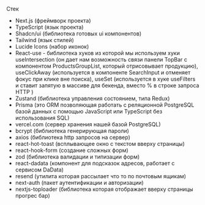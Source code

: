 Стек

- Next.js (фреймворк проекта)
- TypeScript (язык проекта)
- Shadcn/ui (библиотека готовых ui компонентов)
- Tailwind (язык стилей)
- Lucide Icons (набор иконок)
- React-use - библиотека хуков из которой мы используем хуки useIntersection (он дает нам возможность связи панели TopBar с компонентом ProductsGroupList, который отрисовывает продукцию), useClickAway (используется в компоненте SearchInput и отменяет фокус при клике вне поиска), useSet (используется в хуке useFilters и ставит запятую в массиве для бекенда, вместо % в строке запроса HTTP )
- Zustand (библиотека управления состоянием, типа Redux)
- Prisma (это ORM позволяющая работать с реляционной PostgreSQL базой данных с помощью JavaScript или TypeScript без использования SQL)
- vercel.com (сервер хранения нашей базой PostgreSQL)
- bcrypt (библиотека генерирующая пароли)
- axios (библиотека http запросов на сервер)
- react-hot-toast (всплывающее окно с текстом вверху страницы)
- react-hook-form (создание сложных форм)
- zod (библиотека валидации  и типизации форм)
- react-dadata (компонент для подсказок адресов, работает с сервисом DaData)
- resend (утилита которая рассылает что то по почтовым ящикам)
- next-auth (пакет аутентификации и авторизации)
- nextjs-toploader (библиотека которая отображает вверху страницы прогрес бар)
